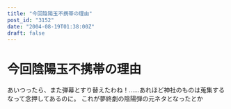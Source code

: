 ```yaml
---
title: "今回陰陽玉不携帯の理由"
post_id: "3152"
date: "2004-08-19T01:38:00Z"
draft: false
---
```


# 今回陰陽玉不携帯の理由

あいつったら、また弾幕とすり替えたわね！……あれほど神社のものは蒐集するなって念押してあるのに。 これが夢終劇の陰陽弾の元ネタとなったとか
